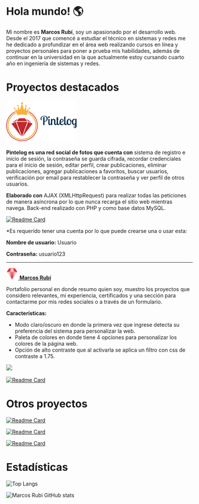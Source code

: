 # Hola mundo! :earth_americas:

Mi nombre es **Marcos Rubí**, soy un apasionado por el desarrollo web.
 Desde el 2017 que comencé a estudiar el técnico en sistemas y redes me he dedicado a profundizar en el área web realizando cursos en línea y proyectos personales para poner a prueba mis habilidades, además de continuar en la universidad en la que actualmente estoy cursando cuarto año en ingeniería de sistemas y redes.

# Proyectos destacados


[![](logo-pintelog.png)](https://pintelog-app.000webhostapp.com/#)

**Pintelog es una red social de fotos que cuenta con** sistema de registro e inicio de sesión, la contraseña se guarda cifrada, recordar credenciales para el inicio de sesión, editar perfil, crear publicaciones, eliminar publicaciones, agregar publicaciones a favoritos, buscar usuarios, verificación por email para restablecer la contraseña y ver perfil de otros usuarios.

**Elaborado con** AJAX (XMLHttpRequest) para realizar todas las peticiones de manera asíncrona por lo que nunca recarga el sitio web mientras navega. Back-end realizado con PHP y como base datos MySQL.

[![Readme Card](https://github-readme-stats.vercel.app/api/pin/?username=marcosrubi&repo=pintelog)](https://github.com/marcosrubi/pintelog)

*Es requerido tener una cuenta por lo que puede crearse una o usar esta:

**Nombre de usuario:** Usuario

**Contraseña:** usuario123

<hr/>

[![](logo-portafolio.webp) **Marcos Rubí**](https://mrubi.vercel.app/)

Portafolio personal en donde resumo quien soy, muestro los proyectos que considero relevantes, mi experiencia, certificados y una sección para contactarme por mis redes sociales o a través de un formulario.

**Características:**
 - Modo claro/oscuro en donde la primera vez que ingrese detecta su preferencia del sistema para personalizar la web.
 -  Paleta de colores en donde tiene 4 opciones para personalizar los colores de la página web. 
 - Opción de alto contraste que al activarla se aplica un filtro con css de contraste a 1.75.
 <img src="https://i.ibb.co/G0gSRqS/paleta.png"/>
 
 [![Readme Card](https://github-readme-stats.vercel.app/api/pin/?username=marcosrubi&repo=mrubi&show_owner=true)](https://github.com/marcosrubi/mrubi)
 
 # Otros proyectos
 
[![Readme Card](https://github-readme-stats.vercel.app/api/pin/?username=marcosrubi&repo=Manage-landing-page)](https://github.com/marcosrubi/Manage-landing-page)

[![Readme Card](https://github-readme-stats.vercel.app/api/pin/?username=marcosrubi&repo=Time-tracking-dashboard)](https://github.com/marcosrubi/Time-tracking-dashboard)

[![Readme Card](https://github-readme-stats.vercel.app/api/pin/?username=marcosrubi&repo=ListaTareas)](https://github.com/marcosrubi/ListaTareas)



# Estadísticas

![Top Langs](https://github-readme-stats.vercel.app/api/top-langs/?username=marcosrubi&layout=compact&langs_count=6)


![Marcos Rubi GitHub stats](https://github-readme-stats.vercel.app/api?username=marcosrubi&show_icons=true&theme=algolia)
